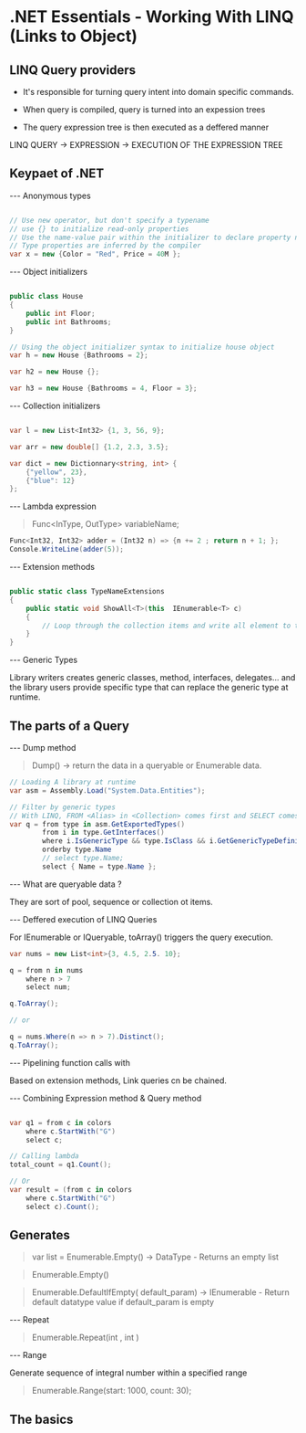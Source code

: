 # .NET Essentials - Working With LINQ (Links to Object)

## LINQ Query providers

- It's responsible for turning query intent into domain specific commands.

- When query is compiled, query is turned into an expession trees

- The query expression tree is then executed as a deffered manner

LINQ QUERY -> EXPRESSION -> EXECUTION OF THE EXPRESSION TREE

## Keypaet of .NET

--- Anonymous types

```cs

// Use new operator, but don't specify a typename
// use {} to initialize read-only properties
// Use the name-value pair within the initializer to declare property names
// Type properties are inferred by the compiler
var x = new {Color = "Red", Price = 40M };
```

--- Object initializers

```cs

public class House
{
    public int Floor;
    public int Bathrooms;
}

// Using the object initializer syntax to initialize house object
var h = new House {Bathrooms = 2};

var h2 = new House {};

var h3 = new House {Bathrooms = 4, Floor = 3};
```

--- Collection initializers

```cs

var l = new List<Int32> {1, 3, 56, 9};

var arr = new double[] {1.2, 2.3, 3.5};

var dict = new Dictionnary<string, int> {
    {"yellow", 23},
    {"blue": 12}
};
```

--- Lambda expression

> Func<InType, OutType> variableName;

```cs
Func<Int32, Int32> adder = (Int32 n) => {n += 2 ; return n + 1; };
Console.WriteLine(adder(5));
```

--- Extension methods


```cs

public static class TypeNameExtensions
{
    public static void ShowAll<T>(this  IEnumerable<T> c)
    {
        // Loop through the collection items and write all element to the console
    }
}
```

--- Generic Types

Library writers creates generic classes, method, interfaces, delegates... and the library users provide specific type that can replace the generic type at runtime.

## The parts of a Query

--- Dump method

> Dump() -> return the data in a queryable or Enumerable data.

```cs
// Loading A library at runtime
var asm = Assembly.Load("System.Data.Entities");

// Filter by generic types
// With LINQ, FROM <Alias> in <Collection> comes first and SELECT comes last in contrast to SQL
var q = from type in asm.GetExportedTypes()
        from i in type.GetInterfaces()
        where i.IsGenericType && type.IsClass && i.GetGenericTypeDefinition() == typeof(IEnumerable<>)
        orderby type.Name
        // select type.Name;
        select { Name = type.Name };
```

--- What are queryable data ?

They are sort of pool, sequence or collection ot items.


--- Deffered execution of LINQ Queries

For IEnumerable<T> or IQueryable<T>, toArray() triggers the query execution.

```cs
var nums = new List<int>{3, 4.5, 2.5. 10};

q = from n in nums
    where n > 7
    select num;

q.ToArray();

// or

q = nums.Where(n => n > 7).Distinct();
q.ToArray();
```

--- Pipelining function calls with

Based on extension methods, Link queries cn be chained.

--- Combining Expression method & Query method

```cs

var q1 = from c in colors
    where c.StartWith("G")
    select c;

// Calling lambda
total_count = q1.Count();

// Or
var result = (from c in colors
    where c.StartWith("G")
    select c).Count();
```

## Generates

> var list = Enumerable.Empty<DataType>() -> DataType - Returns an empty list

> Enumerable.Empty()

> Enumerable.DefaultIfEmpty<DataType>(<DataType> default_param) -> IEnumerable - Return default datatype value if default_param is empty


--- Repeat

> Enumerable.Repeat<DataType>(int <NumToFillCellsWith>, int <NumberOfIteration>)

--- Range

Generate sequence of integral number within a specified range

> Enumerable.Range(start: 1000, count: 30);

## The basics